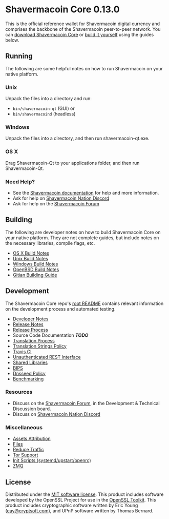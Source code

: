 Shavermacoin Core 0.13.0
=====================

This is the official reference wallet for Shavermacoin digital currency and comprises the backbone of the Shavermacoin peer-to-peer network. You can [download Shavermacoin Core](https://www.shavermacoin.org/downloads/) or [build it yourself](#building) using the guides below.

Running
---------------------
The following are some helpful notes on how to run Shavermacoin on your native platform.

### Unix

Unpack the files into a directory and run:

- `bin/shavermacoin-qt` (GUI) or
- `bin/shavermacoind` (headless)

### Windows

Unpack the files into a directory, and then run shavermacoin-qt.exe.

### OS X

Drag Shavermacoin-Qt to your applications folder, and then run Shavermacoin-Qt.

### Need Help?

* See the [Shavermacoin documentation](https://docs.shavermacoin.org)
for help and more information.
* Ask for help on [Shavermacoin Nation Discord](http://shavermacoinchat.org)
* Ask for help on the [Shavermacoin Forum](https://shavermacoin.org/forum)

Building
---------------------
The following are developer notes on how to build Shavermacoin Core on your native platform. They are not complete guides, but include notes on the necessary libraries, compile flags, etc.

- [OS X Build Notes](build-osx.md)
- [Unix Build Notes](build-unix.md)
- [Windows Build Notes](build-windows.md)
- [OpenBSD Build Notes](build-openbsd.md)
- [Gitian Building Guide](gitian-building.md)

Development
---------------------
The Shavermacoin Core repo's [root README](/README.md) contains relevant information on the development process and automated testing.

- [Developer Notes](developer-notes.md)
- [Release Notes](release-notes.md)
- [Release Process](release-process.md)
- Source Code Documentation ***TODO***
- [Translation Process](translation_process.md)
- [Translation Strings Policy](translation_strings_policy.md)
- [Travis CI](travis-ci.md)
- [Unauthenticated REST Interface](REST-interface.md)
- [Shared Libraries](shared-libraries.md)
- [BIPS](bips.md)
- [Dnsseed Policy](dnsseed-policy.md)
- [Benchmarking](benchmarking.md)

### Resources
* Discuss on the [Shavermacoin Forum](https://shavermacoin.org/forum), in the Development & Technical Discussion board.
* Discuss on [Shavermacoin Nation Discord](http://shavermacoinchat.org)

### Miscellaneous
- [Assets Attribution](assets-attribution.md)
- [Files](files.md)
- [Reduce Traffic](reduce-traffic.md)
- [Tor Support](tor.md)
- [Init Scripts (systemd/upstart/openrc)](init.md)
- [ZMQ](zmq.md)

License
---------------------
Distributed under the [MIT software license](/COPYING).
This product includes software developed by the OpenSSL Project for use in the [OpenSSL Toolkit](https://www.openssl.org/). This product includes
cryptographic software written by Eric Young ([eay@cryptsoft.com](mailto:eay@cryptsoft.com)), and UPnP software written by Thomas Bernard.
